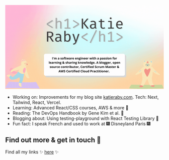 ![Katie Header GIF](https://github.com/katieraby/katieraby/blob/master/katieraby-intro.gif?raw=true)

- Working on: Improvements for my blog site [katieraby.com](https://katieraby.com). Tech: Next, Tailwind, React, Vercel.
- Learning: Advanced React/CSS courses, AWS & more 🌱
- Reading: The DevOps Handbook by Gene Kim et al. 📖
- Blogging about: Using testing-playground with React Testing Library 📝
- Fun fact: I speak French and used to work at 🎆 Disneyland Paris 🎆


## Find out more & get in touch 💌
Find all my links ✨ [here](https://katieraby.com/links) ✨
<!--
**katieraby/katieraby** is a ✨ _special_ ✨ repository because its `README.md` (this file) appears on your GitHub profile.

Here are some ideas to get you started:

- 🔭 I’m currently working on ...
- 🌱 I’m currently learning ...
- 👯 I’m looking to collaborate on ...
- 🤔 I’m looking for help with ...
- 💬 Ask me about ...
- 📫 How to reach me: ...
- 😄 Pronouns: ...
- ⚡ Fun fact: ...
-->
